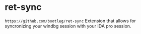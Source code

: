 # ret-sync
`https://github.com/bootleg/ret-sync`
Extension that allows for syncronizing your windbg session with your IDA pro session.